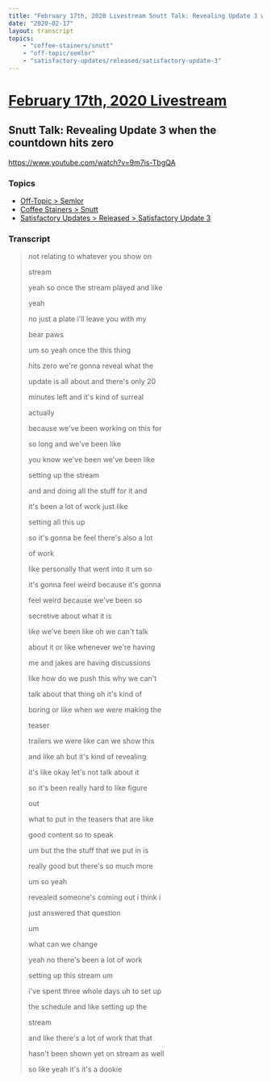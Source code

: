 ```yaml
---
title: "February 17th, 2020 Livestream Snutt Talk: Revealing Update 3 when the countdown hits zero"
date: "2020-02-17"
layout: transcript
topics:
    - "coffee-stainers/snutt"
    - "off-topic/semlor"
    - "satisfactory-updates/released/satisfactory-update-3"
---
```

# [February 17th, 2020 Livestream](../2020-02-17.md)
## Snutt Talk: Revealing Update 3 when the countdown hits zero
https://www.youtube.com/watch?v=9m7is-TbgQA

### Topics
* [Off-Topic > Semlor](../topics/off-topic/semlor.md)
* [Coffee Stainers > Snutt](../topics/coffee-stainers/snutt.md)
* [Satisfactory Updates > Released > Satisfactory Update 3](../topics/satisfactory-updates/released/satisfactory-update-3.md)

### Transcript

> not relating to whatever you show on
> 
> stream
> 
> yeah so once the stream played and like
> 
> yeah
> 
> no just a plate i'll leave you with my
> 
> bear paws
> 
> um so yeah once the this thing
> 
> hits zero we're gonna reveal what the
> 
> update is all about and there's only 20
> 
> minutes left and it's kind of surreal
> 
> actually
> 
> because we've been working on this for
> 
> so long and we've been like
> 
> you know we've been we've been like
> 
> setting up the stream
> 
> and and doing all the stuff for it and
> 
> it's been a lot of work just like
> 
> setting all this up
> 
> so it's gonna be feel there's also a lot
> 
> of work
> 
> like personally that went into it um so
> 
> it's gonna feel weird because it's gonna
> 
> feel weird because we've been so
> 
> secretive about what it is
> 
> like we've been like oh we can't talk
> 
> about it or like whenever we're having
> 
> me and jakes are having discussions
> 
> like how do we push this why we can't
> 
> talk about that thing oh it's kind of
> 
> boring or like when we were making the
> 
> teaser
> 
> trailers we were like can we show this
> 
> and like ah but it's kind of revealing
> 
> it's like okay let's not talk about it
> 
> so it's been really hard to like figure
> 
> out
> 
> what to put in the teasers that are like
> 
> good content so to speak
> 
> um but the the stuff that we put in is
> 
> really good but there's so much more
> 
> um so yeah
> 
> revealed someone's coming out i think i
> 
> just answered that question
> 
> um
> 
> what can we change
> 
> yeah no there's been a lot of work
> 
> setting up this stream um
> 
> i've spent three whole days uh to set up
> 
> the schedule and like setting up the
> 
> stream
> 
> and like there's a lot of work that that
> 
> hasn't been shown yet on stream as well
> 
> so like yeah it's it's a dookie
> 
